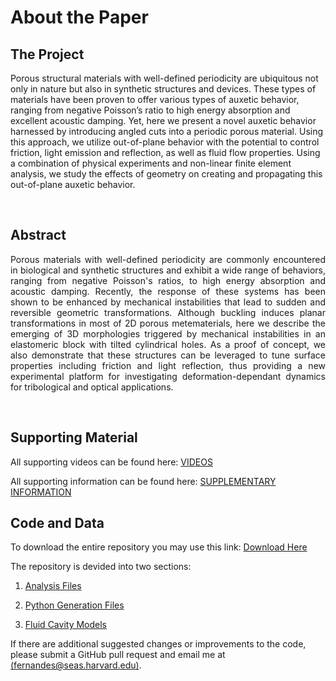 # About the Paper

## The Project
Porous structural materials with well-defined periodicity are ubiquitous not only in nature but also in synthetic structures and devices. These types of materials have been proven to offer various types of auxetic behavior, ranging from negative Poisson’s ratio to high energy absorption and excellent acoustic damping. Yet, here we present a novel auxetic behavior harnessed by introducing angled cuts into a periodic porous material. Using this approach, we utilize out-of-plane behavior with the potential to control friction, light emission and reflection, as well as fluid flow properties. Using a combination of physical experiments and non-linear finite element analysis, we study the effects of geometry on creating and propagating this out-of-plane auxetic behavior.

<p>&nbsp;</p>

<!-- {% include youtubePlayer.html id="u16FjNGMoEs?autoplay=1" %} -->

## Abstract

<div style="text-align: justify"> 
    Porous materials with well-defined periodicity are commonly encountered in biological and synthetic structures and exhibit a wide range of behaviors, ranging from negative Poisson's ratios, to high energy absorption and acoustic damping. Recently, the response of these systems has been shown to be enhanced by mechanical instabilities that lead to sudden and reversible geometric transformations. Although buckling induces planar transformations in most of 2D porous metematerials, here we describe the emerging of 3D morphologies triggered by mechanical instabilities in an elastomeric block with tilted cylindrical holes. As a proof of concept, we also demonstrate that these structures can be leveraged to tune surface properties including friction and light reflection, thus providing a new experimental platform for investigating deformation-dependant dynamics for tribological and optical applications.

</div>

<p>&nbsp;</p>


## Supporting Material

All supporting videos can be found here: [VIDEOS](./videos)

All supporting information can be found here: [SUPPLEMENTARY INFORMATION](./si)


## Code and Data

To download the entire repository you may use this link: [Download Here](https://github.com/matheuscfernandes/inclined-metamaterials/archive/master.zip)

The repository is devided into two sections:

1. [Analysis Files](https://github.com/matheuscfernandes/inclined-metamaterials/tree/master/AnalysisFiles)

2. [Python Generation Files](https://github.com/matheuscfernandes/inclined-metamaterials/tree/master/GeneratingPythonFiles) 

3. [Fluid Cavity Models](https://github.com/matheuscfernandes/inclined-metamaterials/tree/master/PressureCavityModel) 

If there are additional suggested changes or improvements to the code, please submit a GitHub pull request and email me at [(fernandes@seas.harvard.edu)](mailto:fernandes@seas.harvard.edu).
